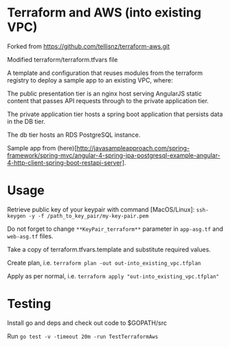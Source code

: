# Terraform and AWS (into existing VPC)

Forked from https://github.com/tellisnz/terraform-aws.git

Modified terraform/terraform.tfvars file

A template and configuration that reuses modules from the terraform registry to deploy a sample app to an existing VPC, where:

The public presentation tier is an nginx host serving AngularJS static content
that passes API requests through to the private application tier.

The private application tier hosts a spring boot application that persists data
in the DB tier.

The db tier hosts an RDS PostgreSQL instance.

Sample app from (here)[http://javasampleapproach.com/spring-framework/spring-mvc/angular-4-spring-jpa-postgresql-example-angular-4-http-client-spring-boot-restapi-server].

# Usage

Retrieve public key of your keypair with command [MacOS/Linux]: `ssh-keygen -y -f /path_to_key_pair/my-key-pair.pem`

Do not forget to change `**KeyPair_terraform**` parameter in `app-asg.tf` and `web-asg.tf` files.

Take a copy of terraform.tfvars.template and substitute required values.

Create plan, i.e. `terraform plan -out out-into_existing_vpc.tfplan`

Apply as per normal, i.e. `terraform apply "out-into_existing_vpc.tfplan"`

# Testing

Install go and deps and check out code to $GOPATH/src

Run `go test -v -timeout 20m -run TestTerraformAws`

